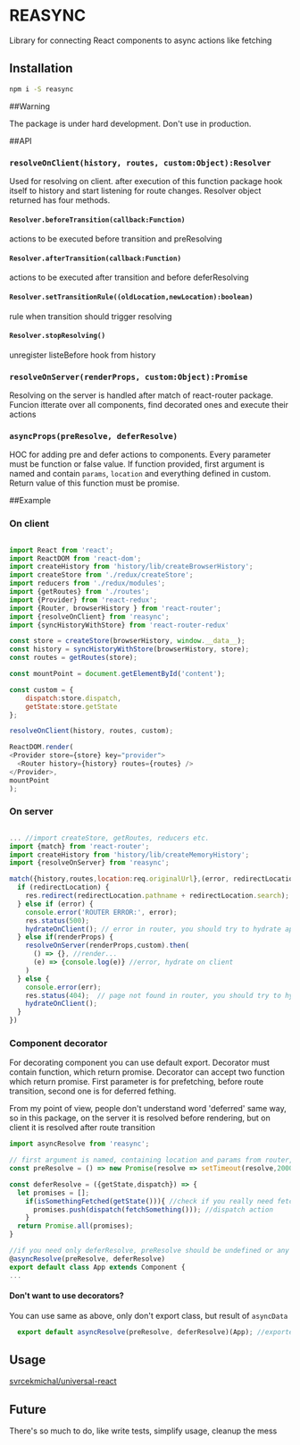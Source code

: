 # REASYNC

Library for connecting React components to async actions like fetching

## Installation

```bash
npm i -S reasync
```

##Warning

The package is under hard development. Don't use in production.

##API

### `resolveOnClient(history, routes, custom:Object):Resolver`

Used for resolving on client. after execution of this function package hook itself to history
and start listening for route changes. Resolver object returned has four methods.

#### `Resolver.beforeTransition(callback:Function)`

actions to be executed before transition and preResolving

#### `Resolver.afterTransition(callback:Function)`

actions to be executed after transition and before deferResolving

#### `Resolver.setTransitionRule((oldLocation,newLocation):boolean)`

rule when transition should trigger resolving

#### `Resolver.stopResolving()`

unregister listeBefore hook from history

### `resolveOnServer(renderProps, custom:Object):Promise`

Resolving on the server is handled after match of react-router package. Funcion itterate over all components,
find decorated ones and execute their actions

### `asyncProps(preResolve, deferResolve)`

HOC for adding pre and defer actions to components. Every parameter must be function or false value.
 If function provided, first argument is named and contain `params`, `location` and everything defined in custom.
 Return value of this function must be promise.


##Example

### On client

```javascript

import React from 'react';
import ReactDOM from 'react-dom';
import createHistory from 'history/lib/createBrowserHistory';
import createStore from './redux/createStore';
import reducers from './redux/modules';
import {getRoutes} from './routes';
import {Provider} from 'react-redux';
import {Router, browserHistory } from 'react-router';
import {resolveOnClient} from 'reasync';
import {syncHistoryWithStore} from 'react-router-redux'

const store = createStore(browserHistory, window.__data__);
const history = syncHistoryWithStore(browserHistory, store);
const routes = getRoutes(store);

const mountPoint = document.getElementById('content');

const custom = {
    dispatch:store.dispatch,
    getState:store.getState
};

resolveOnClient(history, routes, custom);

ReactDOM.render(
<Provider store={store} key="provider">
  <Router history={history} routes={routes} />
</Provider>,
mountPoint
);


```

### On server

```javascript

... //import createStore, getRoutes, reducers etc.
import {match} from 'react-router';
import createHistory from 'history/lib/createMemoryHistory';
import {resolveOnServer} from 'reasync';

match({history,routes,location:req.originalUrl},(error, redirectLocation, renderProps) => {
  if (redirectLocation) {
    res.redirect(redirectLocation.pathname + redirectLocation.search);
  } else if (error) {
    console.error('ROUTER ERROR:', error);
    res.status(500);
    hydrateOnClient(); // error in router, you should try to hydrate app on client
  } else if(renderProps) {
    resolveOnServer(renderProps,custom).then(
      () => {}, //render...
      (e) => {console.log(e)} //error, hydrate on client
    )
  } else {
    console.error(err);
    res.status(404);  // page not found in router, you should try to hydrate app on client
    hydrateOnClient();
  }
})

```

### Component decorator

For decorating component you can use default export. Decorator must contain function, which return promise.
Decorator can accept two function which return promise. First parameter is for prefetching, before route
transition, second one is for deferred fething.

From my point of view, people don't understand word 'deferred' same way, so in this package, on the server
it is resolved before rendering, but on client it is resolved after route transition

```javascript
import asyncResolve from 'reasync';

// first argument is named, containing location and params from router, and every custom functionality injected
const preResolve = () => new Promise(resolve => setTimeout(resolve,2000)); // all route transition will happended with 2sec delay

const deferResolve = ({getState,dispatch}) => {
  let promises = [];
    if(isSomethingFetched(getState())){ //check if you really need fetch
      promises.push(dispatch(fetchSomething())); //dispatch action
    }
  return Promise.all(promises);
}

//if you need only deferResolve, preResolve should be undefined or any other false value
@asyncResolve(preResolve, deferResolve)
export default class App extends Component {
...

```

#### Don't want to use decorators?

You can use same as above, only don't export class, but result of `asyncData`
```javascript
  export default asyncResolve(preResolve, deferResolve)(App); //exported component
```


## Usage

[svrcekmichal/universal-react](https://github.com/svrcekmichal/universal-react)

## Future

There's so much to do, like write tests, simplify usage, cleanup the mess
